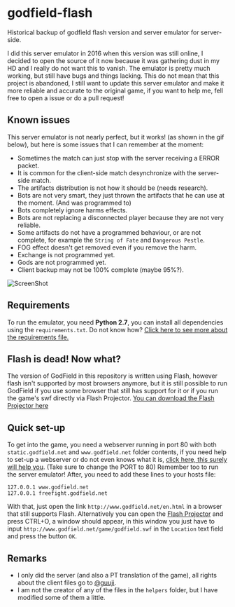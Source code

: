 # godfield-flash
Historical backup of godfield flash version and server emulator for server-side.

I did this server emulator in 2016 when this version was still online, I decided to open the source of it now because it was gathering dust in my HD and I really do not want this to vanish. The emulator is pretty much working, but still have bugs and things lacking.
This do not mean that this project is abandoned, I still want to update this server emulator and make it more reliable and accurate to the original game, if you want to help me, fell free to open a issue or do a pull request!

## Known issues
This server emulator is not nearly perfect, but it works! (as shown in the gif below), but here is some issues that I can remember at the moment:
- Sometimes the match can just stop with the server receiving a ERROR packet.
- It is common for the client-side match desynchronize with the server-side match.
- The artifacts distribution is not how it should be (needs research).
- Bots are not very smart, they just thrown the artifacts that he can use at the moment. (And was programmed to)
- Bots completely ignore harms effects.
- Bots are not replacing a disconnected player because they are not very reliable.
- Some artifacts do not have a programmed behaviour, or are not complete, for example the `String of Fate` and `Dangerous Pestle`.
- FOG effect doesn't get removed even if you remove the harm.
- Exchange is not programmed yet.
- Gods are not programmed yet.
- Client backup may not be 100% complete (maybe 95%?).

![ScreenShot](https://i.imgur.com/JjMTum8.gif)

## Requirements
To run the emulator, you need <b>Python 2.7</b>, you can install all dependencies using the `requirements.txt`. Do not know how? [Click here to see more about the requirements file.](https://pip.pypa.io/en/stable/user_guide/#id12)

## Flash is dead! Now what?
The version of GodField in this repository is written using Flash, however flash isn't supported by most browsers anymore, but it is still possible to run GodField if you use some browser that still has support for it or if you run the game's swf directly via Flash Projector.
[You can download the Flash Projector here](https://fpdownload.macromedia.com/pub/flashplayer/updaters/32/flashplayer_32_sa.exe)

## Quick set-up
To get into the game, you need a webserver running in port 80 with both `static.godfield.net` and `www.godfield.net` folder contents, if you need help to set-up a webserver or do not even knows what it is, [click here, this surely will help you](https://stackoverflow.com/questions/45584453/how-to-create-a-simple-http-webserver-in-python). (Take sure to change the PORT to 80)
Remember too to run the server emulator!
After, you need to add these lines to your hosts file:
```
127.0.0.1 www.godfield.net
127.0.0.1 freefight.godfield.net
```
With that, just open the link `http://www.godfield.net/en.html` in a browser that still supports Flash.
Alternatively you can open the [Flash Projector](https://fpdownload.macromedia.com/pub/flashplayer/updaters/32/flashplayer_32_sa.exe) and press CTRL+O, a window should appear, in this window you just have to input `http://www.godfield.net/game/godfield.swf` in the `Location` text field and press the button `OK`.

## Remarks
- I only did the server (and also a PT translation of the game), all rights about the client files go to [@guuji](https://twitter.com/guuji).
- I am not the creator of any of the files in the `helpers` folder, but I have modified some of them a little.